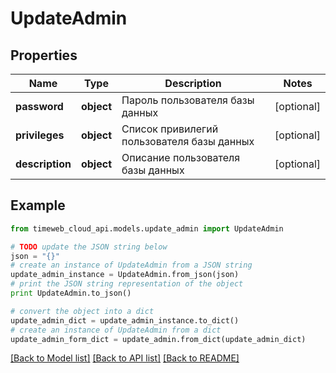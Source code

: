 # UpdateAdmin


## Properties
Name | Type | Description | Notes
------------ | ------------- | ------------- | -------------
**password** | **object** | Пароль пользователя базы данных | [optional] 
**privileges** | **object** | Список привилегий пользователя базы данных | [optional] 
**description** | **object** | Описание пользователя базы данных | [optional] 

## Example

```python
from timeweb_cloud_api.models.update_admin import UpdateAdmin

# TODO update the JSON string below
json = "{}"
# create an instance of UpdateAdmin from a JSON string
update_admin_instance = UpdateAdmin.from_json(json)
# print the JSON string representation of the object
print UpdateAdmin.to_json()

# convert the object into a dict
update_admin_dict = update_admin_instance.to_dict()
# create an instance of UpdateAdmin from a dict
update_admin_form_dict = update_admin.from_dict(update_admin_dict)
```
[[Back to Model list]](../README.md#documentation-for-models) [[Back to API list]](../README.md#documentation-for-api-endpoints) [[Back to README]](../README.md)


